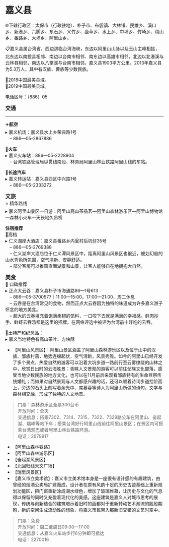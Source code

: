 # 嘉义县  
🌐下辖行政区：太保市（行政驻地）、朴子市、布袋镇、大林镇、民雄乡、溪口乡、新港乡、六脚乡、东石乡、义竹乡、鹿草乡、水上乡、中埔乡、竹崎乡、梅山乡、番路乡、大埔乡、阿里山乡。  

📋嘉义县属台湾省，西边滨临台湾海峡，东边以阿里山山脉以及玉山主峰相接，北东边以南投县相邻、南边以台南市相邻、南东边以高雄市相邻，北边以北港溪与云林县相邻，南边以八掌溪与台南市相邻。嘉义县1903平方公里。2013年嘉义县为5.3万人，其中有汉族、曹族等少数民族。  

🏅2018中国最美县域。  
🏅2019中国最美县域。  

电话区号：（886）05  

<big>**交通**</big>  
***  
✈️**航空**  
▸ 嘉义机场：嘉义县水上乡荣典路1号  
　– 886—05-2867886  

🚈**火车**  
▸ 嘉义火车站：886—05-2228904  
　– 台湾铁路管理局纵贯线南段、林务局阿里山林业铁路阿里山线的车站。  

🚌**长途汽车**  
▸ 嘉义转运站：嘉义县西区中兴路1号  
　– 886—05-2333272  

<big>**文旅**</big>  
⭐ 精华路线  
▸ 嘉义阿里山景区一日游：阿里山高山茶品茗—阿里山森林游乐区—阿里山博物馆—森林小火车—天长地久吊桥  

**住宿推荐**  
🏨高档  
▸ 仁义湖岸大酒店：嘉义县番路乡内瓮村后坑仔35号  
　– 886—05-2769388  
　– 仁义湖岸大酒店位于仁义潭风景区中，距离阿里山风景区也很近，被划幻般的山水秀色所包围，空气清新、安静舒适。  
　– 部分客房可以推窗直面湖景和山景，让客人能够自在地拥抱大自然。  

<big>**美食**</big>  
🏮 口碑推荐  
▸ 正点大云吞：嘉义县朴子市海通路86—1号613  
　– 886—05-3700577｜11:00—15:00，17:00—21:00，周二休息  
　– 云吞是在台湾常见的食物，然而正点大云吞因为独特的味道成为许多嘉义游子怀念的地方美食。  
　– 超大的云吞填充着饱满柔韧的馅料，一口咬下去就是满满的幸福感。鲜肉抄手、鲜虾云吞汤都是这里的招牌，在网络评选中被评为台湾前十好吃的云吞。  

🧊土特产和纪念品：  
▸ 嘉义当地特色有高山茶叶、方块酥  

* 【阿里山风景区】：阿里山景区涵盖了阿里山森林游乐区以及位于山中的汉族、邹族村落，地势连绵起伏，空气清新，风景秀雅。如今的阿里山已经开发了多个景点，热爱自然的游客可以沿着大坑步道一路前行至云雾缭绕的山林之中，欣赏日出时的云海胜景：青睐人文景观的游客可以前往邹族文化部落，感受当地少数民族的地方文化，也可以在11月前后来观看邹族特有的生命豆祭传统婚礼；而如果对自然景观与人文都感兴趣的话，还可以顺着诗词步道拾阶而上，旁边的石头上刻写着余光中、席慕蓉等诗人为阿里山所做的诗句，文学与森林相交融，形成了独特的人文地景。  
> 门票：森林游乐区全票300台币  
> 开放时间：全天  
> 交通信息：搭乘7302、7314、7315、7322、7329路公车在阿里山、奋起湖、瑞峰等站下车；搭乘台湾好行阿里山线前往阿里山景区；在景区内可搭乘台湾观巴或者阿里山林业铁路环游。  
> 电话：2679917  
* 【阿里山森林铁路】  
* 【阿里山森林游乐区】  
* 【奋起湖风景区】  
* 【北回归线天文广场】  
* 【瑞里风景区】  
* 【嘉义市立美术馆】：嘉义市立美术馆本身是一座很有设计感的有趣建筑，由曾经的烟酒公卖局扩建而成，设计者在原有风韵十足的历史古迹基础上重新规划功能区，把门窗重新涂成湖水绿色，增加了玻璃帷幕，让历史与文化的气息得以保留的同时又充盈着现代化的美感。这座建筑是嘉义人对城市思考的展现，传统与创新结合的建筑暗示着旧时的画都对于重新转动艺术潮流的殷殷期盼，新的空间生成流动性的想象，将嘉义市民带入那新旧交错的文艺时空中。  
> 门票：免费  
> 开放时间：周二至周日09:00—17:00  
> 交通信息：从嘉义火车站步行6分钟即可抵达  
> 电话：2270016  
